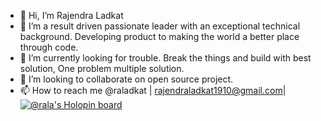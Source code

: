 - 👋 Hi, I’m Rajendra Ladkat
- 👀 I’m a result driven passionate leader with an exceptional technical background. Developing product to making the world a better place through code.
- 🌱 I’m currently looking for trouble. Break the things and build with best solution, One problem multiple solution. 
- 💞️ I’m looking to collaborate on open source project.
- 📫 How to reach me @raladkat | rajendraladkat1910@gmail.com|
[![@rala's Holopin board](https://holopin.me/rala)](https://holopin.io/@rala)
